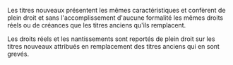 Les titres nouveaux présentent les mêmes caractéristiques et confèrent de plein droit et sans l'accomplissement d'aucune formalité les mêmes droits réels ou de créances que les titres anciens qu'ils remplacent.

Les droits réels et les nantissements sont reportés de plein droit sur les titres nouveaux attribués en remplacement des titres anciens qui en sont grevés.
